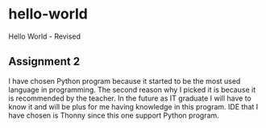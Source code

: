 # hello-world
Hello World - Revised  
## Assignment 2   
I have chosen Python program because it started to be the most used language in programming. The second reason why I picked it is because it is recommended by the teacher. In the future as IT graduate I will have to know it and will be plus for me having knowledge in this program. IDE that I have chosen is Thonny since this one support Python program.
